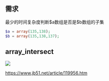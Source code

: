 ## 需求

最少的时间复杂度判断\$a数组是否是\$b数组的子集

```php
$a = array(135,138);
$b = array(135,138,137);
```



## array_intersect

![](https://ws4.sinaimg.cn/large/006tNbRwly1fyj42tbaiqj311s09tjro.jpg)



https://www.jb51.net/article/119956.htm

